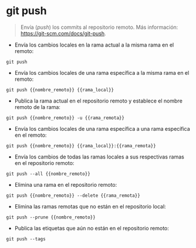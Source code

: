 # git push

> Envía (*push*) los commits al repositorio remoto.
> Más información: <https://git-scm.com/docs/git-push>.

- Envía los cambios locales en la rama actual a la misma rama en el remoto:

`git push`

- Envía los cambios locales de una rama específica a la misma rama en el remoto:

`git push {{nombre_remoto}} {{rama_local}}`

- Publica la rama actual en el repositorio remoto y establece el nombre remoto de la rama:

`git push {{nombre_remoto}} -u {{rama_remota}}`

- Envía los cambios locales de una rama específica a una rama específica en el remoto:

`git push {{nombre_remoto}} {{rama_local}}:{{rama_remota}}`

- Envía los cambios de todas las ramas locales a sus respectivas ramas en el repositorio remoto:

`git push --all {{nombre_remoto}}`

- Elimina una rama en el repositorio remoto:

`git push {{nombre_remoto}} --delete {{rama_remota}}`

- Elimina las ramas remotas que no están en el repositorio local:

`git push --prune {{nombre_remoto}}`

- Publica las etiquetas que aún no están en el repositorio remoto:

`git push --tags`
